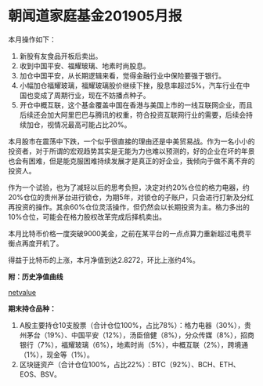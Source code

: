 # 朝闻道家庭基金201905月报

本月操作如下：

1. 新股有友食品开板后卖出。
2. 收到中国平安、福耀玻璃、地素时尚股息。
3. 加仓中国平安，从长期逻辑来看，觉得金融行业中保险要强于银行。
4. 小幅加仓福耀玻璃，福耀玻璃股价继续下挫，股息率超过5%，汽车行业在中国也变成了周期行业，现在不妨播点种子。
5. 开仓中概互联，这个基金覆盖中国在香港与美国上市的一线互联网企业，而且后续还会加大阿里巴巴与腾讯的权重，符合投资互联网行业的需要，后续会持续加仓，视情况最高可能占比20%。

本月股市在震荡中下跌，一个似乎很直接的理由还是中美贸易战。作为一名小小的投资者，对于所谓的宏观趋势其实是无能为力也难以预测的，好的企业在坏的年景也会有困难，但是能克服困难持续发展才是真正的好企业，我倾向于做不离不弃的投资人。

作为一个试验，也为了减轻以后的思考负担，决定对约20%仓位的格力电器，约20%仓位的贵州茅台进行锁仓，为期5年，对锁仓的子账户，只会进行打新及分红再投资的操作。其余60%仓位灵活操作，但仍然会以长期投资为主。格力多出的10%仓位，可能会在格力股权改革完成后择机卖出。

本月比特币价格一度突破9000美金，之前在某平台的一点点算力重新超过电费平衡点再度开机了。

得益于比特币的上涨，本月净值到达2.8272，环比上涨约4%。

**附：历史净值曲线**

[netvalue](../../netvalue.html ':include  :type=iframe')

**期末持仓品种：**

1. A股主要持仓10支股票（合计仓位100%，占比78%）：格力电器（30%），贵州茅台（19%）、中国平安（12%），汤臣倍健（8%），分众传媒（8%），招商银行（7%），福耀玻璃（6%），地素时尚（5%），中概互联（2%），跨境通（1%），现金等（1%）。
2. 区块链资产（合计仓位100%，占比22%）：BTC（92%）、BCH、ETH、EOS、BSV。


